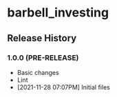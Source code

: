 # barbell_investing

## Release History

### 1.0.0 (PRE-RELEASE)
  * Basic changes
  * Lint
  *  [2021-11-28 07:07PM] Initial files

